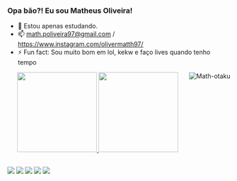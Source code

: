 ### Opa bão?! Eu sou Matheus Oliveira! 

- 🔭 Estou apenas estudando. 
- 📫 math.poliveira97@gmail.com / https://www.instagram.com/olivermatth97/
- ⚡ Fun fact: Sou muito bom em lol, kekw e faço lives quando tenho tempo 

<div align="center">
  <a href="https://github.com/olivermatheus97">
  <img height="180em" src="https://github-readme-stats.vercel.app/api?username=olivermatheus97&show_icons=true&theme=dracula&include_all_commits=true&count_private=true"/>
  <img height="180em" src="https://github-readme-stats.vercel.app/api/top-langs/?username=olivermatheus97&layout=compact&langs_count=7&theme=dracula"/>
  <img align="right" alt="Math-otaku" src="https://cdn.discordapp.com/attachments/554019374571454506/1046758940559556720/download20221101085605_resized.png">
</div>


##

<div> 
  <a href="https://www.instagram.com/olivermatth97/" target="_blank"><img src="https://img.shields.io/badge/-Instagram-%23E4405F?style=for-the-badge&logo=instagram&logoColor=white" target="_blank"></a>
 	<a href="https://www.twitch.tv/olivermatth" target="_blank"><img src="https://img.shields.io/badge/Twitch-9146FF?style=for-the-badge&logo=twitch&logoColor=white" target="_blank"></a>
 <a href="https://discord.gg/cg2KqPaz" target="_blank"><img src="https://img.shields.io/badge/Discord-7289DA?style=for-the-badge&logo=discord&logoColor=white" target="_blank"></a> 
  <a href = "mailto:math.poliveira97@gmail.com"><img src="https://img.shields.io/badge/-Gmail-%23333?style=for-the-badge&logo=gmail&logoColor=white" target="_blank"></a>
  <a href="https://www.linkedin.com/in/olivermatth97/" target="_blank"><img src="https://img.shields.io/badge/-LinkedIn-%230077B5?style=for-the-badge&logo=linkedin&logoColor=white" target="_blank"></a> 
  
 
</div>
